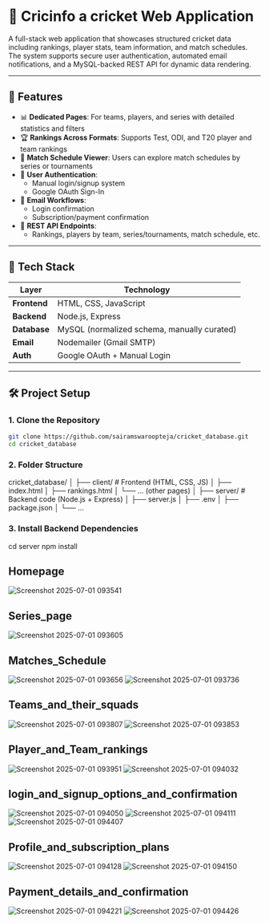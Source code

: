 # 🏏 Cricinfo a cricket Web Application

A full-stack web application that showcases structured cricket data including rankings, player stats, team information, and match schedules. The system supports secure user authentication, automated email notifications, and a MySQL-backed REST API for dynamic data rendering.

--- 

## 📌 Features

- 📊 **Dedicated Pages**: For teams, players, and series with detailed statistics and filters
- 🏆 **Rankings Across Formats**: Supports Test, ODI, and T20 player and team rankings
- 📅 **Match Schedule Viewer**: Users can explore match schedules by series or tournaments
- 🔐 **User Authentication**:
  - Manual login/signup system
  - Google OAuth Sign-In
- 📧 **Email Workflows**:
  - Login confirmation
  - Subscription/payment confirmation
- 🧾 **REST API Endpoints**:
  - Rankings, players by team, series/tournaments, match schedule, etc.

---

## 🧱 Tech Stack

| Layer         | Technology                                    |
|---------------|-----------------------------------------------|
| **Frontend**  | HTML, CSS, JavaScript                         |
| **Backend**   | Node.js, Express                              |
| **Database**  | MySQL (normalized schema, manually curated)   |
| **Email**     | Nodemailer (Gmail SMTP)                       |
| **Auth**      | Google OAuth + Manual Login                   |

---

## 🛠️ Project Setup

### 1. Clone the Repository
```bash
git clone https://github.com/sairamswaroopteja/cricket_database.git
cd cricket_database
```
### 2. Folder Structure
cricket_database/
│
├── client/             # Frontend (HTML, CSS, JS)
│   ├── index.html
│   ├── rankings.html
│   └── ... (other pages)
│
├── server/             # Backend code (Node.js + Express)
│   ├── server.js
│   ├── .env
│   ├── package.json
│   └── ...

### 3. Install Backend Dependencies
cd server
npm install



##  Homepage
![Screenshot 2025-07-01 093541](https://github.com/user-attachments/assets/ec727d5f-3d82-484f-9785-f6897ce4b233)

## Series_page
![Screenshot 2025-07-01 093605](https://github.com/user-attachments/assets/f2d754f3-ad73-441d-a1ac-1e884f304295)

## Matches_Schedule
![Screenshot 2025-07-01 093656](https://github.com/user-attachments/assets/e6dfbfd1-edd1-49c6-bea2-10fb718a4d88)
![Screenshot 2025-07-01 093736](https://github.com/user-attachments/assets/bcece807-f39c-4d5e-9ae9-ad8a2820d052)

## Teams_and_their_squads
![Screenshot 2025-07-01 093807](https://github.com/user-attachments/assets/f486f645-0471-4bbe-aa59-cdd210d48f08)
![Screenshot 2025-07-01 093853](https://github.com/user-attachments/assets/a08f48ff-bc8d-48a3-b615-d1045b6af7bb)

## Player_and_Team_rankings
![Screenshot 2025-07-01 093951](https://github.com/user-attachments/assets/93b2c695-198f-4739-8f68-b9d32493fef4)
![Screenshot 2025-07-01 094032](https://github.com/user-attachments/assets/230d5ba4-4411-4e9c-84e3-b1283d6af234)

## login_and_signup_options_and_confirmation
![Screenshot 2025-07-01 094050](https://github.com/user-attachments/assets/8afb2862-d2ff-44f9-a776-7a1a001158a4)
![Screenshot 2025-07-01 094111](https://github.com/user-attachments/assets/dd2f277c-c4dd-4faf-b679-38451aca7828)
![Screenshot 2025-07-01 094407](https://github.com/user-attachments/assets/07d36ffc-ad34-4e9b-82f9-94ddbea26c22)

## Profile_and_subscription_plans
![Screenshot 2025-07-01 094128](https://github.com/user-attachments/assets/a1a5590e-9a36-4e5f-a525-736742d3598f)
![Screenshot 2025-07-01 094150](https://github.com/user-attachments/assets/ec67d806-0927-414f-8923-8e4461a35106)

## Payment_details_and_confirmation
![Screenshot 2025-07-01 094221](https://github.com/user-attachments/assets/5b6d144d-536c-4f96-a12f-5c5e43f602a6)
![Screenshot 2025-07-01 094426](https://github.com/user-attachments/assets/f25a1917-a272-4071-8406-c175345e9be0)



